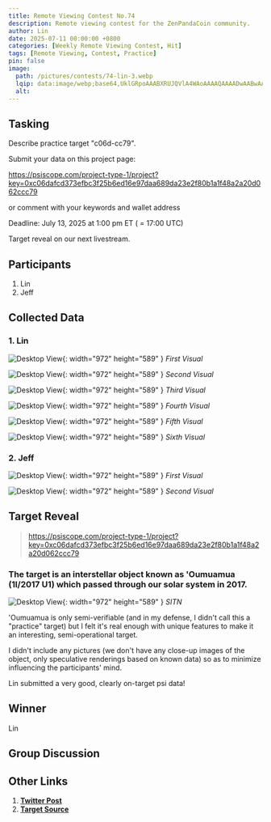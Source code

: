 ```yaml
---
title: Remote Viewing Contest No.74
description: Remote viewing contest for the ZenPandaCoin community.
author: Lin
date: 2025-07-11 00:00:00 +0800
categories: [Weekly Remote Viewing Contest, Hit]
tags: [Remote Viewing, Contest, Practice]
pin: false
image:
  path: /pictures/contests/74-lin-3.webp
  lqip: data:image/webp;base64,UklGRpoAAABXRUJQVlA4WAoAAAAQAAAADwAABwAAQUxQSDIAAAARL0AmbZurmr57yyIiqE8oiG0bejIYEQTgqiDA9vqnsUSI6H+oAERp2HZ65qP/VIAWAFZQOCBCAAAA8AEAnQEqEAAIAAVAfCWkAALp8sF8rgRgAP7o9FDvMCkMde9PK7euH5M1m6VWoDXf2FkP3BqV0ZYbO6NA/VFIAAAA
  alt:
---
```


## Tasking

Describe practice target "c06d-cc79".

Submit your data on this project page:

https://psiscope.com/project-type-1/project?key=0xc06dafcd373efbc3f25b6ed16e97daa689da23e2f80b1a1f48a2a20d062ccc79

or comment with your keywords and wallet address

Deadline: July 13, 2025 at 1:00 pm ET ( = 17:00 UTC)

Target reveal on our next livestream.


## Participants

1. Lin
2. Jeff


## Collected Data

### 1. Lin

![Desktop View](/pictures/contests/74-lin-1.webp){: width="972" height="589" }
_First Visual_

![Desktop View](/pictures/contests/74-lin-2.webp){: width="972" height="589" }
_Second Visual_

![Desktop View](/pictures/contests/74-lin-3.webp){: width="972" height="589" }
_Third Visual_

![Desktop View](/pictures/contests/74-lin-4.webp){: width="972" height="589" }
_Fourth Visual_

![Desktop View](/pictures/contests/74-lin-5.webp){: width="972" height="589" }
_Fifth Visual_

![Desktop View](/pictures/contests/74-lin-6.webp){: width="972" height="589" }
_Sixth Visual_

### 2. Jeff

![Desktop View](/pictures/contests/74-jeff-1.webp){: width="972" height="589" }
_First Visual_

![Desktop View](/pictures/contests/74-jeff-2.webp){: width="972" height="589" }
_Second Visual_


## Target Reveal

> https://psiscope.com/project-type-1/project?key=0xc06dafcd373efbc3f25b6ed16e97daa689da23e2f80b1a1f48a2a20d062ccc79

### The target is an interstellar object known as 'Oumuamua (1I/2017 U1) which passed through our solar system in 2017.

![Desktop View](/pictures/contests/74-target-1.webp){: width="972" height="589" }
_SITN_

'Oumuamua is only semi-verifiable (and in my defense, I didn't call this a "practice" target) but I felt it's real enough with unique features to make it an interesting, semi-operational target.

I didn't include any pictures (we don't have any close-up images of the object, only speculative renderings based on known data) so as to minimize influencing the participants' mind.

Lin submitted a very good, clearly on-target psi data!


## Winner

Lin


## Group Discussion

## Other Links

1. [**Twitter Post**][Twitter Post]
2. [**Target Source**][Target Source]


[Twitter Post]: https://x.com/ZenPandaCoin/status/1943705247433572671
[Target Source]: https://psiscope.com/project-type-1/project?key=0xc06dafcd373efbc3f25b6ed16e97daa689da23e2f80b1a1f48a2a20d062ccc79